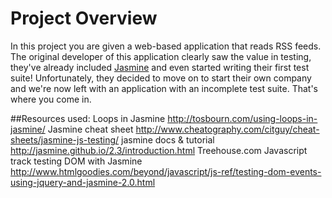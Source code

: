 


# Project Overview

In this project you are given a web-based application that reads RSS feeds. The original developer of this application clearly saw the value in testing, they've already included [Jasmine](http://jasmine.github.io/) and even started writing their first test suite! Unfortunately, they decided to move on to start their own company and we're now left with an application with an incomplete test suite. That's where you come in.



##Resources used:
Loops in Jasmine http://tosbourn.com/using-loops-in-jasmine/
Jasmine cheat sheet http://www.cheatography.com/citguy/cheat-sheets/jasmine-js-testing/
jasmine docs & tutorial http://jasmine.github.io/2.3/introduction.html
Treehouse.com Javascript track
testing DOM with Jasmine http://www.htmlgoodies.com/beyond/javascript/js-ref/testing-dom-events-using-jquery-and-jasmine-2.0.html